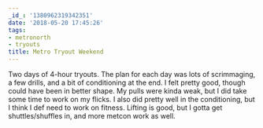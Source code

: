 ```yaml
---
_id_: '1380962319342351'
date: '2018-05-20 17:45:26'
tags:
- metronorth
- tryouts
title: Metro Tryout Weekend
---
```


Two days of 4-hour tryouts. The plan for each day was lots of scrimmaging, a few drills, and a bit of conditioning at the end. I felt pretty
good, though could have been in better shape. My pulls were kinda weak, but I did take some time to work on my flicks. I also did pretty
well in the conditioning, but I think I def need to work on fitness. Lifting is good, but I gotta get shuttles/shuffles in, and more metcon
work as well.
